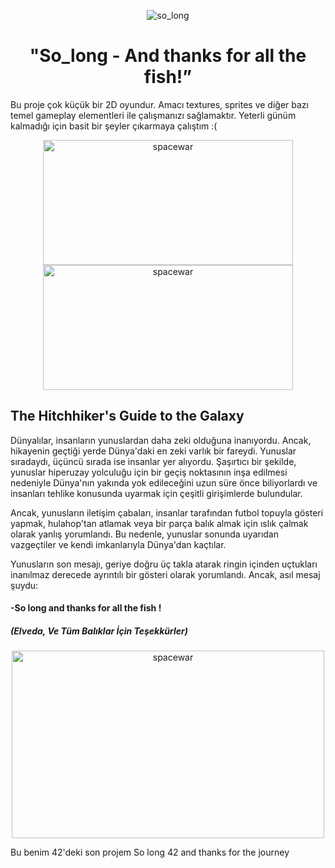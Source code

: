 <div align="center">

![so_long](https://github.com/beyzabektas/42Cursus/assets/91256847/69844077-398d-400b-8040-2b841ae38d24)

# "So_long - And thanks for all the fish!”
</div>

Bu proje çok küçük bir 2D oyundur.
Amacı textures, sprites ve diğer bazı temel gameplay elementleri ile çalışmanızı sağlamaktır.
Yeterli günüm kalmadığı için basit bir şeyler çıkarmaya çalıştım :(

<div align="center">
<img src="https://github.com/beyzabektas/42Cursus/assets/91256847/31e3c1aa-8326-41bb-831b-4f51288d2d27" alt="spacewar" width="400" height="200" />
<img src="https://github.com/beyzabektas/42Cursus/assets/91256847/c9ab3056-1a39-4b47-8fba-ec2313930dd4" alt="spacewar" width="400" height="200" />
</div>


## The Hitchhiker's Guide to the Galaxy

Dünyalılar, insanların yunuslardan daha zeki olduğuna inanıyordu. Ancak, hikayenin geçtiği yerde Dünya'daki en zeki varlık bir fareydi. Yunuslar sıradaydı, üçüncü sırada ise insanlar yer alıyordu. Şaşırtıcı bir şekilde, yunuslar hiperuzay yolculuğu için bir geçiş noktasının inşa edilmesi nedeniyle Dünya'nın yakında yok edileceğini uzun süre önce biliyorlardı ve insanları tehlike konusunda uyarmak için çeşitli girişimlerde bulundular.

Ancak, yunusların iletişim çabaları, insanlar tarafından futbol topuyla gösteri yapmak, hulahop'tan atlamak veya bir parça balık almak için ıslık çalmak olarak yanlış yorumlandı. Bu nedenle, yunuslar sonunda uyarıdan vazgeçtiler ve kendi imkanlarıyla Dünya'dan kaçtılar.

Yunusların son mesajı, geriye doğru üç takla atarak ringin içinden uçtukları inanılmaz derecede ayrıntılı bir gösteri olarak yorumlandı. Ancak, asıl mesaj şuydu: 

#### -So long and thanks for all the fish ! 
##### (Elveda, Ve Tüm Balıklar İçin Teşekkürler)

<div align="center">
<img src="https://github.com/beyzabektas/42Cursus/assets/91256847/83609376-87a1-4119-ad7e-37b368739a99" alt="spacewar" width="500" height="300" />
</div>

Bu benim 42'deki son projem 
So long 42 and thanks for the journey
